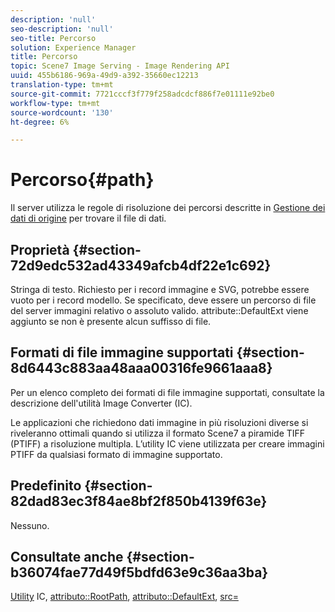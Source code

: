 ```yaml
---
description: 'null'
seo-description: 'null'
seo-title: Percorso
solution: Experience Manager
title: Percorso
topic: Scene7 Image Serving - Image Rendering API
uuid: 455b6186-969a-49d9-a392-35660ec12213
translation-type: tm+mt
source-git-commit: 7721cccf3f779f258adcdcf886f7e01111e92be0
workflow-type: tm+mt
source-wordcount: '130'
ht-degree: 6%

---
```



# Percorso{#path}

Il server utilizza le regole di risoluzione dei percorsi descritte in [Gestione dei dati di origine](../../../../../../is-api/image-serving-api-ref/c-configuration-and-administration/c-configuration-and-administration.md#concept-1ec4d9f0e58a430cae045761f1ff9173) per trovare il file di dati.

## Proprietà {#section-72d9edc532ad43349afcb4df22e1c692}

Stringa di testo. Richiesto per i record immagine e SVG, potrebbe essere vuoto per i record modello. Se specificato, deve essere un percorso di file del server immagini relativo o assoluto valido. attribute::DefaultExt viene aggiunto se non è presente alcun suffisso di file.

## Formati di file immagine supportati {#section-8d6443c883aa48aaa00316fe9661aaa8}

Per un elenco completo dei formati di file immagine supportati, consultate la descrizione dell&#39;utilità Image Converter (IC).

Le applicazioni che richiedono dati immagine in più risoluzioni diverse si riveleranno ottimali quando si utilizza il formato Scene7 a piramide TIFF (PTIFF) a risoluzione multipla. L’utility IC viene utilizzata per creare immagini PTIFF da qualsiasi formato di immagine supportato.

## Predefinito {#section-82dad83ec3f84ae8bf2f850b4139f63e}

Nessuno.

## Consultate anche {#section-b36074fae77d49f5bdfd63e9c36aa3ba}

[Utility](../../../../../../is-api/is-utils/utilities/r-ic.md#reference-de9f43c63a8f48f1a755ff1760af8b7b) IC,  [attributo::RootPath](../../../../../../is-api/image-catalog/image-serving-api-ref/c-image-catalog-reference/c-attributes-reference/r-rootpath.md#reference-17d57e5967be403b8408fa7214017494),  [attributo::DefaultExt](../../../../../../is-api/image-catalog/image-serving-api-ref/c-image-catalog-reference/c-attributes-reference/r-defaultext.md#reference-1b96c71a253049ddaeae09892d3484a0),  [src=](../../../../../../is-api/http-ref/image-serving-api-ref/c-http-protocol-reference/c-command-reference/r-src.md#reference-f6506637778c4c69bf106a7924a91ab1)
